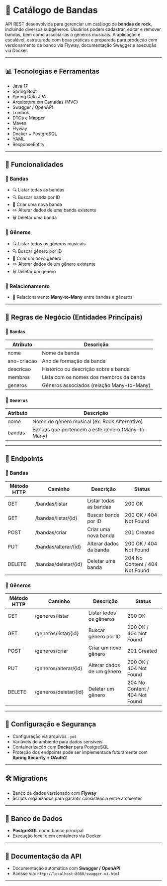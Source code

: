 # 🎸 Catálogo de Bandas

API REST desenvolvida para gerenciar um catálogo de **bandas de rock**, incluindo diversos subgêneros. Usuários podem cadastrar, editar e remover bandas, bem como associá-las a gêneros musicais. A aplicação é escalável, estruturada com boas práticas e preparada para produção com versionamento de banco via Flyway, documentação Swagger e execução via Docker.

---

## 📊 Tecnologias e Ferramentas

- Java 17  
- Spring Boot  
- Spring Data JPA  
- Arquitetura em Camadas (MVC)  
- Swagger / OpenAPI  
- Lombok  
- DTOs e Mapper  
- Maven  
- Flyway  
- Docker + PostgreSQL  
- YAML  
- ResponseEntity  

---

## 🚀 Funcionalidades

### 🎸 Bandas

- 🔍 Listar todas as bandas  
- 🔍 Buscar banda por ID  
- 📝 Criar uma nova banda  
- ✏️ Alterar dados de uma banda existente  
- 🗑️ Deletar uma banda  

### 🎼 Gêneros

- 🔍 Listar todos os gêneros musicais  
- 🔍 Buscar gênero por ID  
- 📝 Criar um novo gênero  
- ✏️ Alterar dados de um gênero existente  
- 🗑️ Deletar um gênero  

### 🔗 Relacionamento

- 🔄 Relacionamento **Many-to-Many** entre bandas e gêneros  

---

## 🧠 Regras de Negócio (Entidades Principais)

### 🎵 `Bandas`

| Atributo    | Descrição                                 |
|-------------|--------------------------------------------|
| nome        | Nome da banda                              |
| ano-criacao  | Ano de formação da banda                   |
| descricao   | Histórico ou descrição sobre a banda       |
| membros     | Lista com os nomes dos membros da banda    |
| generos     | Gêneros associados (relação Many-to-Many)  |

### 🎼 `Generos`

| Atributo | Descrição                                  |
|----------|---------------------------------------------|
| nome     | Nome do gênero musical (ex: Rock Alternativo) |
| bandas   | Bandas que pertencem a este gênero (Many-to-Many) |

---

## 📌 Endpoints

### 🎸 Bandas

| Método HTTP | Caminho                     | Descrição                          | Status                   |
|-------------|-----------------------------|------------------------------------|--------------------------|
| GET         | /bandas/listar              | Listar todas as bandas             | 200 OK                   |
| GET         | /bandas/listar/{id}         | Buscar banda por ID                | 200 OK / 404 Not Found   |
| POST        | /bandas/criar               | Criar uma nova banda               | 201 Created              |
| PUT         | /bandas/alterar/{id}        | Alterar dados da banda             | 200 OK / 404 Not Found   |
| DELETE      | /bandas/deletar/{id}        | Deletar uma banda                  | 204 No Content / 404 Not Found |

### 🎼 Gêneros

| Método HTTP | Caminho                       | Descrição                         | Status                   |
|-------------|-------------------------------|-----------------------------------|--------------------------|
| GET         | /generos/listar               | Listar todos os gêneros           | 200 OK                   |
| GET         | /generos/listar/{id}          | Buscar gênero por ID              | 200 OK / 404 Not Found   |
| POST        | /generos/criar                | Criar um novo gênero              | 201 Created              |
| PUT         | /generos/alterar/{id}         | Alterar dados de um gênero        | 200 OK / 404 Not Found   |
| DELETE      | /generos/deletar/{id}         | Deletar um gênero                 | 204 No Content / 404 Not Found |

---

## 🔐 Configuração e Segurança

- Configuração via arquivos `.yml`  
- Variáveis de ambiente para dados sensíveis  
- Containerização com **Docker** para PostgreSQL  
- Proteção dos endpoints pode ser implementada futuramente com **Spring Security + OAuth2**

---

## 🛠️ Migrations

- Banco de dados versionado com **Flyway**  
- Scripts organizados para garantir consistência entre ambientes  

---

## 🐳 Banco de Dados

- **PostgreSQL** como banco principal  
- Execução local e em containers via Docker  

---

## 📑 Documentação da API

- Documentação automática com **Swagger / OpenAPI**  
- Acesse via: `http://localhost:8080/swagger-ui.html`  

---
